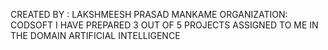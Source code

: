 CREATED BY : LAKSHMEESH PRASAD MANKAME
ORGANIZATION: CODSOFT
I HAVE PREPARED 3 OUT OF 5 PROJECTS ASSIGNED TO ME IN THE DOMAIN ARTIFICIAL INTELLIGENCE
